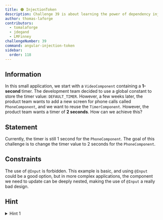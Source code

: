 ```yaml
---
title: 🟠 InjectionToken
description: Challenge 39 is about learning the power of dependency injection
author: thomas-laforge
contributors:
  - tomalaforge
  - jdegand
  - LMFinney
challengeNumber: 39
command: angular-injection-token
sidebar:
  order: 118
---
```


## Information

In this small application, we start with a `VideoComponent` containing a **1-second** timer. The development team decided to use a global constant to store the timer value: `DEFAULT_TIMER`. However, a few weeks later, the product team wants to add a new screen for phone calls called `PhoneComponent`, and we want to reuse the `TimerComponent`. However, the product team wants a timer of **2 seconds**. How can we achieve this?

## Statement

Currently, the timer is still 1 second for the `PhoneComponent`. The goal of this challenge is to change the timer value to 2 seconds for the `PhoneComponent`.

## Constraints

The use of `@Input` is forbidden. This example is basic, and using `@Input` could be a good option, but in more complex applications, the component we need to update can be deeply nested, making the use of `@Input` a really bad design.

## Hint

<details>
  <summary>Hint 1</summary>

Looking at this [blog post](https://itnext.io/stop-being-scared-of-injectiontokens-ab22f72f0fe9) can be of great help.

</details>
